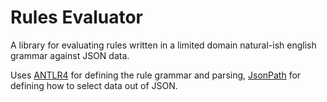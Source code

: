 # Rules Evaluator

A library for evaluating rules written in a limited domain natural-ish english grammar against JSON data.

Uses [ANTLR4](http://www.antlr.org/) for defining the rule grammar and parsing, [JsonPath](https://github.com/jayway/JsonPath)
for defining how to select data out of JSON.

